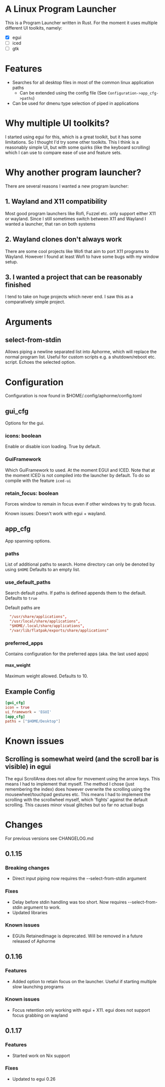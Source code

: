 # A Linux Program Launcher

This is a Program Launcher written in Rust.
For the moment it uses multiple different UI toolkits, namely:

- [x] egui
- [ ] iced
- [ ] gtk

# Features

- Searches for all desktop files in most of the common linux application paths
  - Can be extended using the config file (See `Configuration->app_cfg->paths`)
- Can be used for dmenu type selection of piped in applications

# Why multiple UI toolkits?

I started using egui for this, which is a great toolkit, but it has some limitations. So I thought I'd try some other toolkits. This I think is a reasonably simple UI, but with some quirks (like the keyboard scrolling) which I can use to compare ease of use and feature sets.

# Why another program launcher?

There are several reasons I wanted a new program launcher:

## 1. Wayland **and** X11 compatibility

Most good program launchers like Rofi, Fuzzel etc. only support either X11 or wayland. Since I still sometimes switch between X11 and Wayland I wanted a launcher, that ran on both systems

## 2. Wayland clones don't always work

There are some cool projects like Wofi that aim to port X11 programs to Wayland. However I found at least Wofi to have some bugs with my window setup.

## 3. I wanted a project that can be reasonably finished

I tend to take on huge projects which never end. I saw this as a comparatively simple project.

# Arguments

## select-from-stdin

Allows piping a newline separated list into Aphorme, which will replace the normal program list.
Useful for custom scripts e.g. a shutdown/reboot etc. script.
Echoes the selected option.

# Configuration

Configuration is now found in $HOME/.config/aphorme/config.toml

## gui_cfg

Options for the gui.

### icons: boolean

Enable or disable icon loading.
True by default.

### GuiFramework

Which GuiFramework to used. At the moment EGUI and ICED.
Note that at the moment ICED is not compiled into the launcher by default. To do so compile with the feature `iced-ui`

### retain_focus: boolean

Forces window to remain in focus even if other windows try to grab focus.

Known issues: Doesn't work with egui + wayland.

## app_cfg

App spanning options.

### paths

List of additional paths to search. Home directory can only be denoted by using `$HOME`
Defaults to an empty list.

### use_default_paths

Search default paths. If paths is defined appends them to the default.
Defaults to `true`

Default paths are

```toml
  "/usr/share/applications",
  "/usr/local/share/applications",
  "$HOME/.local/share/applications",
  "/var/lib/flatpak/exports/share/applications"
```

### preferred_apps

Contains configuration for the preferred apps (aka. the last used apps)

#### max_weight

Maximum weight allowed.
Defaults to 10.

## Example Config

```toml
[gui_cfg]
icon = true
ui_framework = 'EGUI'
[app_cfg]
paths = ["$HOME/Desktop"]
```

# Known issues

## Scrolling is somewhat weird (and the scroll bar is visible) in egui

The egui ScrollArea does not allow for movement using the arrow keys. This means I had to implement that myself. The method I chose (just remembering the index) does however overwrite the scrolling using the mousewheel/touchpad gestures etc. This means I had to implement the scrolling with the scrollwheel myself, which 'fights' against the default scrolling. This causes minor visual glitches but so far no actual bugs

# Changes

For previous versions see CHANGELOG.md

## 0.1.15

### Breaking changes

- Direct input piping now requires the --select-from-stdin argument

### Fixes

- Delay before stdin handling was too short. Now requires --select-from-stdin argument to work.
- Updated libraries

### Known issues

- EGUIs RetainedImage is deprecated. Will be removed in a future released of Aphorme

## 0.1.16

### Features

- Added option to retain focus on the launcher. Useful if starting multiple slow launching programs

### Known issues

- Focus retention only working with egui + X11. egui does not support focus grabbing on wayland

## 0.1.17

### Features

- Started work on Nix support

### Fixes

- Updated to egui 0.26 
